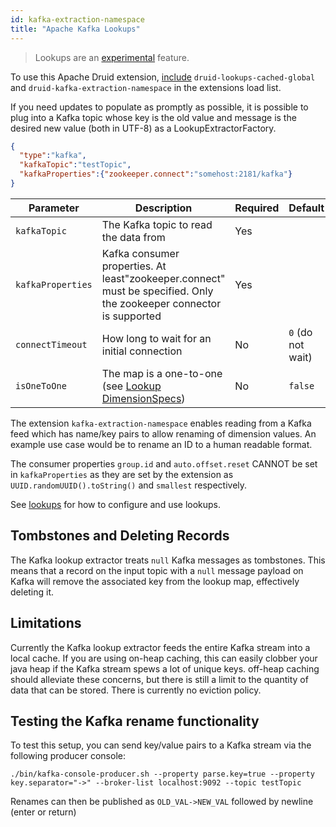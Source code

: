 ```yaml
---
id: kafka-extraction-namespace
title: "Apache Kafka Lookups"
---
```


<!--
  ~ Licensed to the Apache Software Foundation (ASF) under one
  ~ or more contributor license agreements.  See the NOTICE file
  ~ distributed with this work for additional information
  ~ regarding copyright ownership.  The ASF licenses this file
  ~ to you under the Apache License, Version 2.0 (the
  ~ "License"); you may not use this file except in compliance
  ~ with the License.  You may obtain a copy of the License at
  ~
  ~   http://www.apache.org/licenses/LICENSE-2.0
  ~
  ~ Unless required by applicable law or agreed to in writing,
  ~ software distributed under the License is distributed on an
  ~ "AS IS" BASIS, WITHOUT WARRANTIES OR CONDITIONS OF ANY
  ~ KIND, either express or implied.  See the License for the
  ~ specific language governing permissions and limitations
  ~ under the License.
  -->

> Lookups are an [experimental](../experimental.md) feature.

To use this Apache Druid extension, [include](../../development/extensions.md#loading-extensions) `druid-lookups-cached-global` and `druid-kafka-extraction-namespace` in the extensions load list.

If you need updates to populate as promptly as possible, it is possible to plug into a Kafka topic whose key is the old value and message is the desired new value (both in UTF-8) as a LookupExtractorFactory.

```json
{
  "type":"kafka",
  "kafkaTopic":"testTopic",
  "kafkaProperties":{"zookeeper.connect":"somehost:2181/kafka"}
}
```

|Parameter|Description|Required|Default|
|---------|-----------|--------|-------|
|`kafkaTopic`|The Kafka topic to read the data from|Yes||
|`kafkaProperties`|Kafka consumer properties. At least"zookeeper.connect" must be specified. Only the zookeeper connector is supported|Yes||
|`connectTimeout`|How long to wait for an initial connection|No|`0` (do not wait)|
|`isOneToOne`|The map is a one-to-one (see [Lookup DimensionSpecs](../../querying/dimensionspecs.md))|No|`false`|

The extension `kafka-extraction-namespace` enables reading from a Kafka feed which has name/key pairs to allow renaming of dimension values. An example use case would be to rename an ID to a human readable format.

The consumer properties `group.id` and `auto.offset.reset` CANNOT be set in `kafkaProperties` as they are set by the extension as `UUID.randomUUID().toString()` and `smallest` respectively.

See [lookups](../../querying/lookups.md) for how to configure and use lookups.

## Tombstones and Deleting Records

The Kafka lookup extractor treats `null` Kafka messages as tombstones. This means that a record on the input topic with a `null` message payload on Kafka will remove the associated key from the lookup map, effectively deleting it.

## Limitations

Currently the Kafka lookup extractor feeds the entire Kafka stream into a local cache. If you are using on-heap caching, this can easily clobber your java heap if the Kafka stream spews a lot of unique keys.
off-heap caching should alleviate these concerns, but there is still a limit to the quantity of data that can be stored.
There is currently no eviction policy.

## Testing the Kafka rename functionality

To test this setup, you can send key/value pairs to a Kafka stream via the following producer console:

```
./bin/kafka-console-producer.sh --property parse.key=true --property key.separator="->" --broker-list localhost:9092 --topic testTopic
```

Renames can then be published as `OLD_VAL->NEW_VAL` followed by newline (enter or return)
